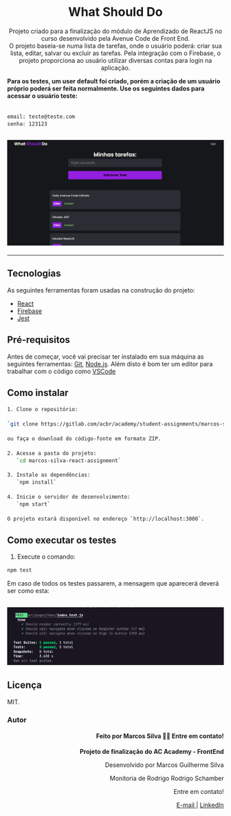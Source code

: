 <h1 align="center">What Should Do</h1>
<p align="center">Projeto criado para a finalização do módulo de Aprendizado de ReactJS no curso desenvolvido pela Avenue Code de Front End. <br>
O projeto baseia-se numa lista de tarefas, onde o usuário poderá: criar sua lista, editar, salvar ou excluir as tarefas. Pela integração com o Firebase, o projeto proporciona ao usuário utilizar diversas contas para login na aplicação.
</p>
<p><b>Para os testes, um user default foi criado, porém a criação de um usuário próprio poderá ser feita normalmente. Use os seguintes dados para acessar o usuário teste:</b></p>

```bash

email: teste@teste.com
senha: 123123

```

<h2 align="center">
    <img src='./src/images/home.png' alt='Página principal da aplicação'>
</h2>
<hr/>

## Tecnologias

As seguintes ferramentas foram usadas na construção do projeto:

- [React](https://pt-br.reactjs.org/)
- [Firebase](https://firebase.google.com/docs?hl=pt)
- [Jest](https://jestjs.io/)

## Pré-requisitos

Antes de começar, você vai precisar ter instalado em sua máquina as seguintes ferramentas:
[Git](https://git-scm.com), [Node.js](https://nodejs.org/en/).
Além disto é bom ter um editor para trabalhar com o código como [VSCode](https://code.visualstudio.com/)

## Como instalar

``` bash
1. Clone o repositório:

`git clone https://gitlab.com/acbr/academy/student-assignments/marcos-silva-react-assignment`

ou faça o download do código-fonte em formato ZIP.

2. Acesse a pasta do projeto:
   `cd marcos-silva-react-assignment`

3. Instale as dependências:
   `npm install`

4. Inicie o servidor de desenvolvimento:
   `npm start`

O projeto estará disponível no endereço `http://localhost:3000`.


```

## Como executar os testes

1. Execute o comando:
``` bash
npm test
```


<p>Em caso de todos os testes passarem, a mensagem que aparecerá deverá ser como esta:</p>
<h2 align="center">
    <img src='./src/images/tests.png' alt='Testes sucesso.'>
</h2>

## Licença

MIT.

### Autor

<div align="right">
   <h4>Feito por Marcos Silva 👋🏽 Entre em contato!</h4>
    <p><b>Projeto de finalização do AC Academy - FrontEnd</b></p>
    <p>Desenvolvido por Marcos Guilherme Silva</p>
    <p>Monitoria de Rodrigo Rodrigo Schamber</p>
    <p>Entre em contato!</p>
  <a href="mailto:marcosguiherme.silva@outlook.com"> E-mail </a> |
  <a href="https://www.linkedin.com/in/marcos-guilherme-barbosa-da-silva-8313121a4/">LinkedIn</a>
  </div>
</ul>
